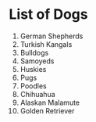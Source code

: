 # List of Dogs
1. German Shepherds
2. Turkish Kangals
3. Bulldogs
4. Samoyeds
5. Huskies
6. Pugs
7. Poodles
8. Chihuahua
9. Alaskan Malamute
10. Golden Retriever